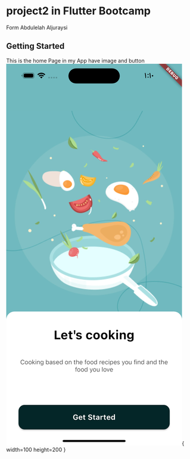 # project2 in Flutter Bootcamp


Form Abdulelah Aljuraysi
## Getting Started
This is the home Page in my App have image and button
![Home Page](https://raw.githubusercontent.com/36nv/HW-1/main/image_readMy/Home.png){ width=100 height=200 }
